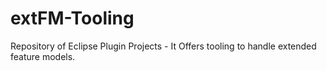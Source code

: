 extFM-Tooling
====

Repository of Eclipse Plugin Projects - 
It Offers tooling to handle extended feature models.